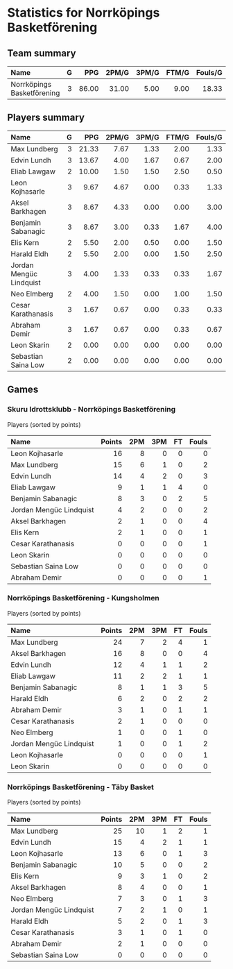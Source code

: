 # Statistics for Norrköpings Basketförening

## Team summary

| Name | G | PPG | 2PM/G | 3PM/G | FTM/G | Fouls/G |
|:-----|--:|----:|------:|------:|------:|--------:|
| Norrköpings Basketförening | 3 | 86.00 | 31.00 | 5.00 | 9.00 | 18.33 |

## Players summary

| Name | G | PPG | 2PM/G | 3PM/G | FTM/G | Fouls/G |
|:-----|--:|----:|------:|------:|------:|--------:|
| Max Lundberg | 3 | 21.33 | 7.67 | 1.33 | 2.00 | 1.33 |
| Edvin Lundh | 3 | 13.67 | 4.00 | 1.67 | 0.67 | 2.00 |
| Eliab Lawgaw | 2 | 10.00 | 1.50 | 1.50 | 2.50 | 0.50 |
| Leon Kojhasarle | 3 | 9.67 | 4.67 | 0.00 | 0.33 | 1.33 |
| Aksel Barkhagen | 3 | 8.67 | 4.33 | 0.00 | 0.00 | 3.00 |
| Benjamin Sabanagic | 3 | 8.67 | 3.00 | 0.33 | 1.67 | 4.00 |
| Elis Kern | 2 | 5.50 | 2.00 | 0.50 | 0.00 | 1.50 |
| Harald Eldh | 2 | 5.50 | 2.00 | 0.00 | 1.50 | 2.50 |
| Jordan Mengüc Lindquist | 3 | 4.00 | 1.33 | 0.33 | 0.33 | 1.67 |
| Neo Elmberg | 2 | 4.00 | 1.50 | 0.00 | 1.00 | 1.50 |
| Cesar Karathanasis | 3 | 1.67 | 0.67 | 0.00 | 0.33 | 0.33 |
| Abraham Demir | 3 | 1.67 | 0.67 | 0.00 | 0.33 | 0.67 |
| Leon Skarin | 2 | 0.00 | 0.00 | 0.00 | 0.00 | 0.00 |
| Sebastian Saina Low | 2 | 0.00 | 0.00 | 0.00 | 0.00 | 0.00 |

## Games

### Skuru Idrottsklubb - Norrköpings Basketförening

Players (sorted by points)

| Name | Points | 2PM | 3PM | FT | Fouls |
|:-----|-------:|----:|----:|---:|------:|
| Leon Kojhasarle | 16 |  8 |  0 |  0 |  0 |
| Max Lundberg | 15 |  6 |  1 |  0 |  2 |
| Edvin Lundh | 14 |  4 |  2 |  0 |  3 |
| Eliab Lawgaw |  9 |  1 |  1 |  4 |  0 |
| Benjamin Sabanagic |  8 |  3 |  0 |  2 |  5 |
| Jordan Mengüc Lindquist |  4 |  2 |  0 |  0 |  2 |
| Aksel Barkhagen |  2 |  1 |  0 |  0 |  4 |
| Elis Kern |  2 |  1 |  0 |  0 |  1 |
| Cesar Karathanasis |  0 |  0 |  0 |  0 |  1 |
| Leon Skarin |  0 |  0 |  0 |  0 |  0 |
| Sebastian Saina Low |  0 |  0 |  0 |  0 |  0 |
| Abraham Demir |  0 |  0 |  0 |  0 |  1 |

### Norrköpings Basketförening - Kungsholmen

Players (sorted by points)

| Name | Points | 2PM | 3PM | FT | Fouls |
|:-----|-------:|----:|----:|---:|------:|
| Max Lundberg | 24 |  7 |  2 |  4 |  1 |
| Aksel Barkhagen | 16 |  8 |  0 |  0 |  4 |
| Edvin Lundh | 12 |  4 |  1 |  1 |  2 |
| Eliab Lawgaw | 11 |  2 |  2 |  1 |  1 |
| Benjamin Sabanagic |  8 |  1 |  1 |  3 |  5 |
| Harald Eldh |  6 |  2 |  0 |  2 |  2 |
| Abraham Demir |  3 |  1 |  0 |  1 |  1 |
| Cesar Karathanasis |  2 |  1 |  0 |  0 |  0 |
| Neo Elmberg |  1 |  0 |  0 |  1 |  0 |
| Jordan Mengüc Lindquist |  1 |  0 |  0 |  1 |  2 |
| Leon Kojhasarle |  0 |  0 |  0 |  0 |  1 |
| Leon Skarin |  0 |  0 |  0 |  0 |  0 |

### Norrköpings Basketförening - Täby Basket

Players (sorted by points)

| Name | Points | 2PM | 3PM | FT | Fouls |
|:-----|-------:|----:|----:|---:|------:|
| Max Lundberg | 25 | 10 |  1 |  2 |  1 |
| Edvin Lundh | 15 |  4 |  2 |  1 |  1 |
| Leon Kojhasarle | 13 |  6 |  0 |  1 |  3 |
| Benjamin Sabanagic | 10 |  5 |  0 |  0 |  2 |
| Elis Kern |  9 |  3 |  1 |  0 |  2 |
| Aksel Barkhagen |  8 |  4 |  0 |  0 |  1 |
| Neo Elmberg |  7 |  3 |  0 |  1 |  3 |
| Jordan Mengüc Lindquist |  7 |  2 |  1 |  0 |  1 |
| Harald Eldh |  5 |  2 |  0 |  1 |  3 |
| Cesar Karathanasis |  3 |  1 |  0 |  1 |  0 |
| Abraham Demir |  2 |  1 |  0 |  0 |  0 |
| Sebastian Saina Low |  0 |  0 |  0 |  0 |  0 |

